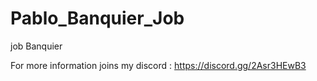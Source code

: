 # Pablo_Banquier_Job
job Banquier

For more information joins my discord : https://discord.gg/2Asr3HEwB3
